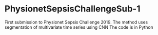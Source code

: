 # PhysionetSepsisChallengeSub-1
First submission to Physionet Sepsis Challenge 2019. The method uses segmentation of multivariate time series using CNN
The code is in Python
